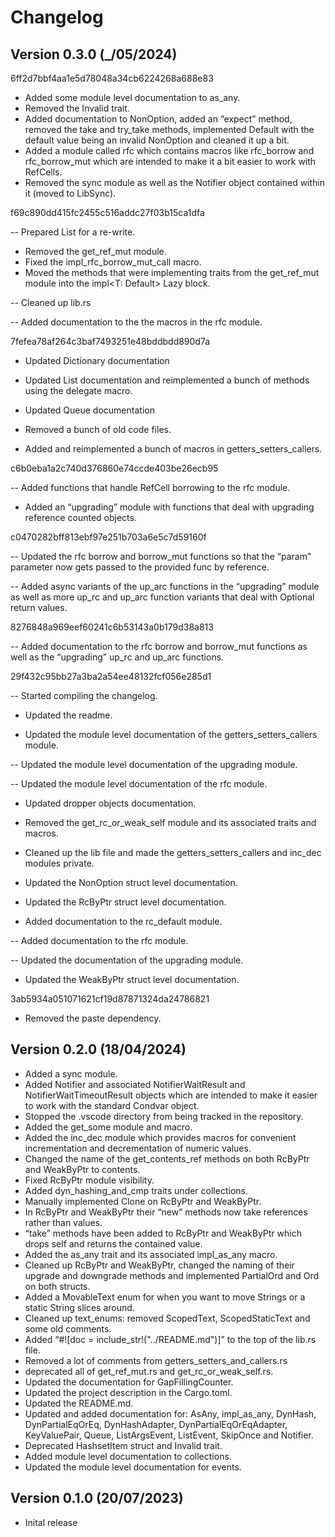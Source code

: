# Changelog

## Version 0.3.0 (_/05/2024)

6ff2d7bbf4aa1e5d78048a34cb6224268a688e83

- Added some module level documentation to as_any.
- Removed the Invalid trait.
- Added documentation to NonOption, added an “expect” method, removed the take and try_take methods, implemented Default with the default value being an invalid NonOption and cleaned it up a bit.
- Added a module called rfc which contains macros like rfc_borrow and rfc_borrow_mut which are intended to make it a bit easier to work with RefCells.
- Removed the sync module as well as the Notifier object contained within it (moved to LibSync).

f69c890dd415fc2455c516addc27f03b15ca1dfa

-- Prepared List for a re-write.

- Removed the get_ref_mut module.
- Fixed the impl_rfc_borrow_mut_call macro.
- Moved the methods that were implementing traits from the get_ref_mut module into the impl<T: Default> Lazy<T> block.

-- Cleaned up lib.rs

-- Added documentation to the the macros in the rfc module.

7fefea78af264c3baf7493251e48bddbdd890d7a

- Updated Dictionary documentation
- Updated List documentation and reimplemented a bunch of methods using the delegate macro.
- Updated Queue documentation

- Removed a bunch of old code files.

- Added and reimplemented a bunch of macros in getters_setters_callers.

c6b0eba1a2c740d376860e74ccde403be26ecb95

-- Added functions that handle RefCell borrowing to the rfc module.

- Added an “upgrading” module with functions that deal with upgrading reference counted objects.

c0470282bff813ebf97e251b703a6e5c7d59160f

-- Updated the rfc borrow and borrow_mut functions so that the “param” parameter now gets passed to the provided func by reference.

-- Added async variants of the up_arc functions in the “upgrading” module as well as more up_rc and up_arc function variants that deal with Optional return values.

8276848a969eef60241c6b53143a0b179d38a813

-- Added documentation to the rfc borrow and borrow_mut functions as well as the “upgrading” up_rc and up_arc functions.

29f432c95bb27a3ba2a54ee48132fcf056e285d1

-- Started compiling the changelog.

- Updated the readme.

- Updated the module level documentation of the getters_setters_callers module.

-- Updated the module level documentation of the upgrading module.

-- Updated the module level documentation of the rfc module.

- Updated dropper objects documentation.

- Removed the get_rc_or_weak_self module and its associated traits and macros.

- Cleaned up the lib file and made the getters_setters_callers and inc_dec modules private.

- Updated the NonOption struct level documentation.

- Updated the RcByPtr struct level documentation.

- Added documentation to the rc_default module.

-- Added documentation to the rfc module.

-- Updated the documentation of the upgrading module.

- Updated the WeakByPtr struct level documentation.



3ab5934a051071621cf19d87871324da24786821



- Removed the paste dependency.



## Version 0.2.0 (18/04/2024)

- Added a sync module.
- Added Notifier and associated NotifierWaitResult and NotifierWaitTimeoutResult objects which are intended to make it easier to work with the standard Condvar object.
- Stopped the .vscode directory from being tracked in the repository.
- Added the get_some module and macro.
- Added the inc_dec module which provides macros for convenient incrementation and decrementation of numeric values.
- Changed the name of the get_contents_ref methods on both RcByPtr and WeakByPtr to contents.
- Fixed RcByPtr module visibility.
- Added dyn_hashing_and_cmp traits under collections.
- Manually implemented Clone on RcByPtr and WeakByPtr.
- In RcByPtr and WeakByPtr their “new” methods now take references rather than values.
- “take” methods have been added to RcByPtr and WeakByPtr which drops self and returns the contained value.
- Added the as_any trait and its associated impl_as_any macro.
- Cleaned up RcByPtr and WeakByPtr, changed the naming of their upgrade and downgrade methods and implemented PartialOrd and Ord on both structs.
- Added a MovableText enum for when you want to move Strings or a static String slices around.
- Cleaned up text_enums: removed ScopedText, ScopedStaticText and some old comments.
- Added “#![doc = include_str!("../README.md")]” to the top of the lib.rs file.
- Removed a lot of comments from getters_setters_and_callers.rs
- deprecated all of get_ref_mut.rs and get_rc_or_weak_self.rs.
- Updated the documentation for GapFillingCounter.
- Updated the project description in the Cargo.toml.
- Updated the README.md.
- Updated and added documentation for: AsAny, impl_as_any, DynHash, DynPartialEqOrEq, DynHashAdapter, DynPartialEqOrEqAdapter, KeyValuePair, Queue, ListArgsEvent, ListEvent, SkipOnce and Notifier.
- Deprecated HashsetItem struct and Invalid trait.
- Added module level documentation to collections.
- Updated the module level documentation for events.

## Version 0.1.0 (20/07/2023)

- Inital release


